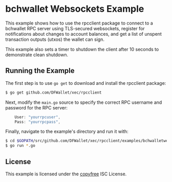 bchwallet Websockets Example
============================

This example shows how to use the rpcclient package to connect to a bchwallet
RPC server using TLS-secured websockets, register for notifications about
changes to account balances, and get a list of unspent transaction outputs
(utxos) the wallet can sign.

This example also sets a timer to shutdown the client after 10 seconds to
demonstrate clean shutdown.

## Running the Example

The first step is to use `go get` to download and install the rpcclient package:

```bash
$ go get github.com/DFWallet/xec/rpcclient
```

Next, modify the `main.go` source to specify the correct RPC username and
password for the RPC server:

```Go
	User: "yourrpcuser",
	Pass: "yourrpcpass",
```

Finally, navigate to the example's directory and run it with:

```bash
$ cd $GOPATH/src/github.com/DFWallet/xec/rpcclient/examples/bchwalletwebsockets
$ go run *.go
```

## License

This example is licensed under the [copyfree](http://copyfree.org) ISC License.
